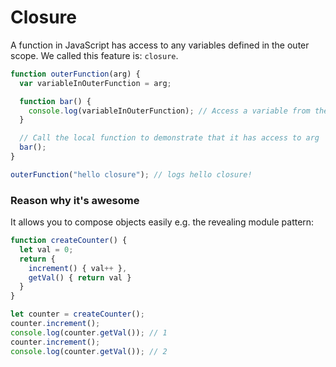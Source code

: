 # Closure

A function in JavaScript has access to any variables defined in the outer scope. We called this feature is: `closure`.

```ts
function outerFunction(arg) {
  var variableInOuterFunction = arg;

  function bar() {
    console.log(variableInOuterFunction); // Access a variable from the outer scope
  }

  // Call the local function to demonstrate that it has access to arg
  bar();
}

outerFunction("hello closure"); // logs hello closure!
```


### Reason why it's awesome
It allows you to compose objects easily e.g. the revealing module pattern:

```ts
function createCounter() {
  let val = 0;
  return {
    increment() { val++ },
    getVal() { return val }
  }
}

let counter = createCounter();
counter.increment();
console.log(counter.getVal()); // 1
counter.increment();
console.log(counter.getVal()); // 2
```